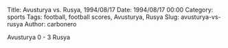 Title: Avusturya vs. Rusya, 1994/08/17
Date: 1994/08/17 00:00
Category: sports
Tags: football, football scores, Avusturya, Rusya
Slug: avusturya-vs-rusya
Author: carbonero


Avusturya 0 - 3 Rusya
